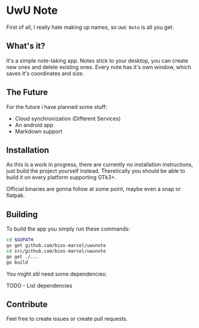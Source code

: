 # UwU Note

First of all, I really hate making up names, so `UwU Note` is all you get.

## What's it?

It's a simple note-taking app. Notes stick to your desktop, you can create new ones and delete existing ones.
Every note has it's own window, which saves it's coordinates and size.

## The Future

For the future i have planned some stuff:

* Cloud synchronization (Different Services)
* An android app
* Markdown support

## Installation

As this is a work in progress, there are currently no installation instructions, just build the project yourself instead.
Theretically you should be able to build it on every platform supporting GTk3+.

Official binaries are gonna follow at some point, maybe even a snap or flatpak.

## Building

To build the app you simply run these commands:

```bash
cd $GOPATH
go get github.com/bios-marcel/uwunote
cd src/github.com/bios-marcel/uwunote
go get ./...
go build
```

You might stil need some dependencies:

TODO - List dependencies

## Contribute

Feel free to create issues or create pull requests.